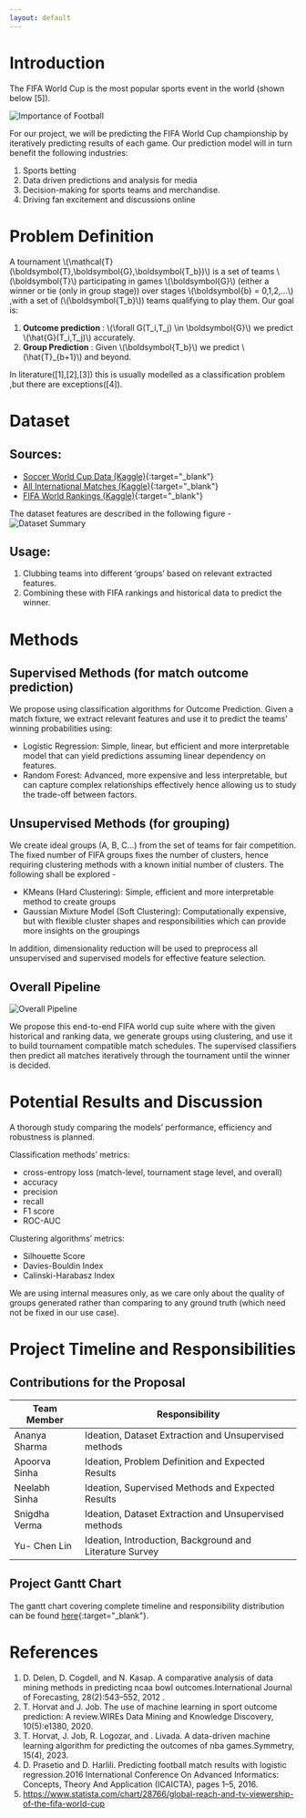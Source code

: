 ```yaml
---
layout: default
---
```


# Introduction

The FIFA World Cup is the most popular sports event in the world (shown below [5]).

![Importance of Football](/gatech-cs-7641-project-page/assets/images/intro.jpg)
 
For our project, we will be predicting the FIFA World Cup championship by iteratively predicting results of each game. Our prediction model will in turn benefit the following industries:
1. Sports betting
2. Data driven predictions and analysis for media
4. Decision-making for sports teams and merchandise.
3. Driving fan excitement and discussions online

# Problem Definition

A tournament \\(\mathcal{T}(\boldsymbol{T},\boldsymbol{G},\boldsymbol{T_b})\\) is a set of teams \\(\boldsymbol{T}\\) participating in games \\(\boldsymbol{G}\\) (either a winner or tie (only in  group stage)) over stages \\(\boldsymbol{b} = 0,1,2,...\\) ,with a set of (\\(\boldsymbol{T_b}\\)) teams qualifying to play them. Our goal is:

1. **Outcome prediction** : \\(\forall G(T_i,T_j) \in \boldsymbol{G}\\) we predict \\(\hat{G}(T_i,T_j)\\) accurately.
2. **Group Prediction** : Given  \\(\boldsymbol{T_b}\\) we predict \\(\hat{T}_{b+1}\\) and beyond. 

In literature([1],[2],[3]) this is usually modelled as a classification problem ,but there are exceptions([4]). 


# Dataset
## **Sources**:
- [Soccer World Cup Data (Kaggle)](https://www.kaggle.com/datasets/shilongzhuang/soccer-world-cup-challenge/){:target="_blank"} 
- [All International Matches (Kaggle)](https://www.kaggle.com/datasets/martj42/international-football-results-from-1872-to-2017?select=results.csv){:target="_blank"} 
- [FIFA World Rankings (Kaggle)](https://www.kaggle.com/datasets/cashncarry/fifaworldranking){:target="_blank"} 

The dataset features are described in the following figure -
![Dataset Summary](/gatech-cs-7641-project-page/assets/images/dataset.png)


## **Usage**:
1. Clubbing teams into different ‘groups’ based on relevant extracted  features.
2. Combining these with FIFA rankings and historical data to predict the winner.

# Methods

## Supervised Methods (for match outcome prediction)

We propose using classification algorithms for Outcome Prediction. Given a match fixture, we extract relevant features and use it to predict the teams' winning probabilities using:

- Logistic Regression: Simple, linear, but efficient and more interpretable model that can yield predictions assuming linear dependency on features.
- Random Forest: Advanced, more expensive and less interpretable, but can capture complex relationships effectively hence allowing us to study the trade-off between factors.

## Unsupervised Methods (for grouping)

We create ideal groups (A, B, C...) from the set of teams for fair competition. The fixed number of FIFA groups fixes the number of clusters, hence requiring clustering methods with a known initial number of clusters.
The following shall be explored -
- KMeans (Hard Clustering): Simple, efficient and more interpretable method to create groups
- Gaussian Mixture Model (Soft Clustering): Computationally expensive, but with flexible cluster shapes and responsibilities which can provide more insights on the groupings

In addition, dimensionality reduction will be used to preprocess all unsupervised and supervised models for effective feature selection.


## Overall Pipeline

![Overall Pipeline](/gatech-cs-7641-project-page/assets/images/pipeline.png)

We propose this end-to-end FIFA world cup suite where with the given historical and ranking data, we generate groups using clustering, and use it to build tournament compatible match schedules. The supervised classifiers then predict all matches iteratively through the tournament until the winner is decided.

# Potential Results and Discussion

A thorough study comparing the models’ performance, efficiency and robustness is planned. 

Classification methods’  metrics:
- cross-entropy loss (match-level, tournament stage level, and overall)
- accuracy
- precision 
- recall
- F1 score
- ROC-AUC

 Clustering algorithms’ metrics:
- Silhouette Score
- Davies-Bouldin Index
- Calinski-Harabasz Index

We are using internal measures only, as we care only about the quality of groups generated rather than comparing to any ground truth (which need not be fixed in our use case).

# Project Timeline and Responsibilities

## Contributions for the Proposal

| Team Member | Responsibility |
|-------------|----------------|
| Ananya Sharma | Ideation, Dataset Extraction and Unsupervised methods |
| Apoorva Sinha | Ideation, Problem Definition and Expected Results |
| Neelabh Sinha | Ideation, Supervised Methods and Expected Results |
| Snigdha Verma | Ideation, Dataset Extraction and Unsupervised methods |
| Yu- Chen Lin | Ideation, Introduction, Background and Literature Survey |

## Project Gantt Chart

The gantt chart covering complete timeline and responsibility distribution can be found [here](https://docs.google.com/spreadsheets/d/101ID8me3ChWkl0MzavG_UmaGsH9tkSGHOLhPi9ybc2Y/edit?usp=sharing){:target="_blank"}.

# References 
1. D. Delen, D. Cogdell, and N. Kasap. A comparative analysis of data mining methods in predicting ncaa bowl outcomes.International Journal of Forecasting, 28(2):543–552, 2012 .
2. T. Horvat and J. Job. The use of machine learning in sport outcome prediction: A review.WIREs Data Mining and Knowledge Discovery, 10(5):e1380, 2020.
3. T. Horvat, J. Job, R. Logozar, and . Livada. A data-driven machine learning algorithm for predicting the outcomes of nba games.Symmetry, 15(4), 2023.
4. D. Prasetio and D. Harlili. Predicting football match results with logistic regression.2016 International Conference On Advanced Informatics: Concepts, Theory And Application (ICAICTA), pages 1–5, 2016.
5. https://www.statista.com/chart/28766/global-reach-and-tv-viewership-of-the-fifa-world-cup

